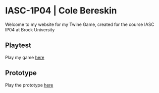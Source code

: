 # IASC-1P04 | Cole Bereskin

Welcome to my website for my Twine Game, created for the course IASC IP04 at Brock University

## Playtest

Play my game [here](final_build/ParestateFinal)

## Prototype

Play the prototype [here](prototype/ParestatePrototype)

